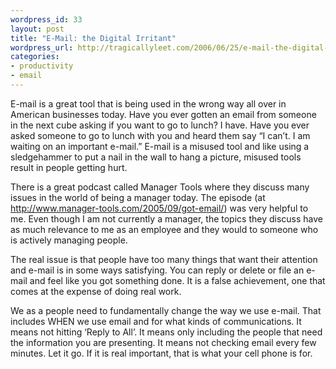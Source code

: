 ```yaml
--- 
wordpress_id: 33
layout: post
title: "E-Mail: the Digital Irritant"
wordpress_url: http://tragicallyleet.com/2006/06/25/e-mail-the-digital-irritant/
categories:
- productivity
- email
---
```

E-mail is a great tool that is being used in the wrong way all over in American businesses today. Have you ever gotten an email from someone in the next cube asking if you want to go to lunch? I have. Have you ever asked someone to go to lunch with you and heard them say “I can’t. I am waiting on an important e-mail.” E-mail is a misused tool and like using a sledgehammer to put a nail in the wall to hang a picture, misused tools result in people getting hurt.<!--more-->

There is a great podcast called Manager Tools where they discuss many issues in the world of being a manager today. The episode (at <http://www.manager-tools.com/2005/09/got-email/>) was very helpful to me.  Even though I am not currently a manager, the topics they discuss have as much relevance to me as an employee and they would to someone who is actively managing people.

The real issue is that people have too many things that want their attention and e-mail is in some ways satisfying. You can reply or delete or file an e-mail and feel like you got something done. It is a false achievement, one that comes at the expense of doing real work.

We as a people need to fundamentally change the way we use e-mail. That includes WHEN we use email and for what kinds of communications. It means not hitting ‘Reply to All’. It means only including the people that need the information you are presenting. It means not checking email every few minutes. Let it go. If it is real important, that is what your cell phone is for.

